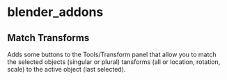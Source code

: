 # blender_addons
## Match Transforms  
Adds some buttons to the Tools/Transform panel that allow you to match the selected objects (singular or plural) tansforms (all or location, rotation, scale) to the active object (last selected).
